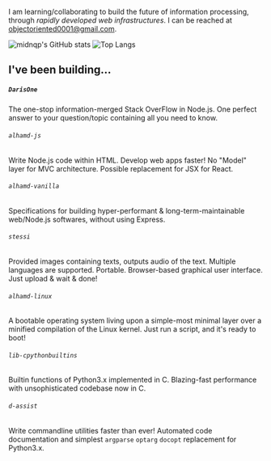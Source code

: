 I am learning/collaborating to build the future of information processing, through _rapidly developed web infrastructures_.
I can be reached at [objectoriented0001@gmail.com](mailto:objectoriented0001@gmail.com).


![midnqp's GitHub stats](https://github-readme-stats.vercel.app/api?username=midnqp&theme=default&show_icons=true&include_all_commits=true&count_private=true)
![Top Langs](https://github-readme-stats.vercel.app/api/top-langs/?username=midnqp&layout=compact&langs_count=10)


## I've been building...
##### `DarisOne`
The one-stop information-merged Stack OverFlow in Node.js. One perfect answer to your question/topic containing all you need to know.
###### `alhamd-js`
Write Node.js code within HTML. Develop web apps faster! No "Model" layer for MVC architecture. Possible replacement for JSX for React.
###### `alhamd-vanilla` 
Specifications for building hyper-performant & long-term-maintainable web/Node.js softwares, without using Express.
###### `stessi`
Provided images containing texts, outputs audio of the text. Multiple languages are supported. Portable. Browser-based graphical user interface. Just upload & wait & done!


###### `alhamd-linux`
A bootable operating system living upon a simple-most minimal layer over a minified compilation of the Linux kernel. Just run a script, and it's ready to boot!
###### `lib-cpythonbuiltins`
Builtin functions of Python3.x implemented in C. Blazing-fast performance with unsophisticated codebase now in C.
###### `d-assist`
Write commandline utilities faster than ever! Automated code documentation and simplest `argparse` `optarg` `docopt` replacement for Python3.x.
